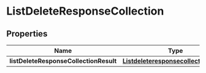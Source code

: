 # ListDeleteResponseCollection

## Properties
Name | Type | Description | Notes
------------ | ------------- | ------------- | -------------
**listDeleteResponseCollectionResult** | [**ListdeleteresponsecollectionResult**](ListdeleteresponsecollectionResult.md) |  |  [optional]
